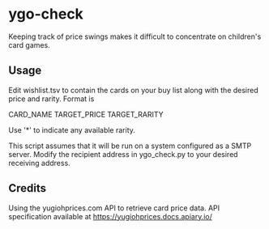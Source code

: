 # ygo-check
Keeping track of price swings makes it difficult to concentrate on children's card games.

## Usage
Edit wishlist.tsv to contain the cards on your buy list along with the desired
price and rarity. Format is

CARD_NAME   TARGET_PRICE    TARGET_RARITY

Use '\*' to indicate any available rarity.

This script assumes that it will be run on a system configured as a SMTP server.
Modify the recipient address in ygo_check.py to your desired receiving address.

## Credits
Using the yugiohprices.com API to retrieve card price data.
API specification available at https://yugiohprices.docs.apiary.io/
